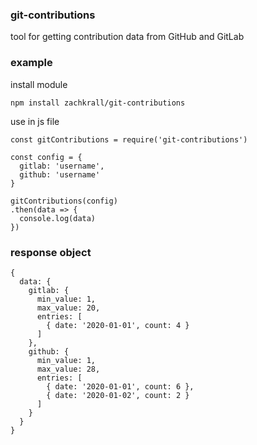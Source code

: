 ### git-contributions

tool for getting contribution data from GitHub and GitLab

### example
install module
```
npm install zachkrall/git-contributions
```
use in js file
```
const gitContributions = require('git-contributions')

const config = {
  gitlab: 'username',
  github: 'username'
}

gitContributions(config)
.then(data => {
  console.log(data)
})
```

### response object

```
{
  data: {
    gitlab: {
      min_value: 1,
      max_value: 20,
      entries: [
        { date: '2020-01-01', count: 4 }
      ]
    },
    github: {
      min_value: 1,
      max_value: 28,
      entries: [
        { date: '2020-01-01', count: 6 },
        { date: '2020-01-02', count: 2 }
      ]
    }
  }
}
```
